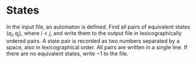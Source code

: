 # States

In the input file, an automaton is defined. Find all pairs of equivalent states $(q_i, q_j)$, where $i < j$, and write them to the output file in lexicographically ordered pairs. A state pair is recorded as two numbers separated by a space, also in lexicographical order. All pairs are written in a single line. If there are no equivalent states, write $-1$ to the file.